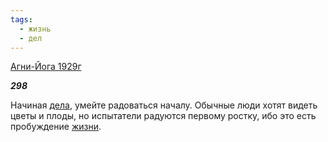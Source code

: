 ```yaml
---
tags:
  - жизнь
  - дел
---
```

[Агни-Йога 1929г](https://127.0.0.1:4002/agni/1929)

___298___

Начиная [дела](../../../tags/#дел), умейте радоваться началу. Обычные люди хотят видеть цветы и плоды, но испытатели радуются первому ростку, ибо это есть пробуждение [жизни](../../../tags/#жизнь).